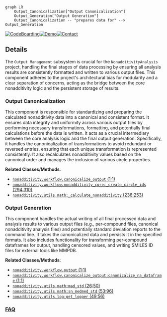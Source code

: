 ```mermaid
graph LR
    Output_Canonicalization["Output Canonicalization"]
    Output_Generation["Output Generation"]
    Output_Canonicalization -- "prepares data for" --> Output_Generation
```

[![CodeBoarding](https://img.shields.io/badge/Generated%20by-CodeBoarding-9cf?style=flat-square)](https://github.com/CodeBoarding/GeneratedOnBoardings)[![Demo](https://img.shields.io/badge/Try%20our-Demo-blue?style=flat-square)](https://www.codeboarding.org/demo)[![Contact](https://img.shields.io/badge/Contact%20us%20-%20contact@codeboarding.org-lightgrey?style=flat-square)](mailto:contact@codeboarding.org)

## Details

The `Output Management` subsystem is crucial for the `NonadditivityAnalysis` project, handling the final stages of data processing by ensuring all analysis results are consistently formatted and written to various output files. This component adheres to the project's architectural bias for modularity and a clear separation of concerns, acting as the bridge between the core nonadditivity logic and the persistent storage of results.

### Output Canonicalization
This component is responsible for standardizing and preparing the calculated nonadditivity data into a canonical and consistent format. It ensures data integrity and uniformity across various output files by performing necessary transformations, formatting, and potentially final calculations before the data is written. It acts as a crucial intermediary between the core analysis logic and the final output generation. Specifically, it handles the canonicalization of transformations to avoid redundant or reversed entries, ensuring that each unique transformation is represented consistently. It also recalculates nonadditivity values based on the canonical order and manages the inclusion of various circle properties.


**Related Classes/Methods**:

- <a href="https://github.com/Roche/NonadditivityAnalysis/blob/main/nonadditivity/workflow/canonicalize_output.py#L1-L1" target="_blank" rel="noopener noreferrer">`nonadditivity.workflow.canonicalize_output` (1:1)</a>
- <a href="https://github.com/Roche/NonadditivityAnalysis/blob/main/nonadditivity/workflow/nonadditivity_core.py#L294-L310" target="_blank" rel="noopener noreferrer">`nonadditivity.workflow.nonadditivity_core:_create_circle_ids` (294:310)</a>
- <a href="https://github.com/Roche/NonadditivityAnalysis/blob/main/nonadditivity/utils/math.py#L236-L253" target="_blank" rel="noopener noreferrer">`nonadditivity.utils.math:_calculate_nonadditivity` (236:253)</a>


### Output Generation
This component handles the actual writing of all final processed data and analysis results to various output files (e.g., per-compound files, canonical nonadditivity analysis files) and potentially standard deviation reports to the command line. It takes the canonicalized data and persists it in the specified formats. It also includes functionality for transforming per-compound dataframes for output, handling censored values, and writing SMILES ID files for external tools like MMPDB.


**Related Classes/Methods**:

- <a href="https://github.com/Roche/NonadditivityAnalysis/blob/main/nonadditivity/workflow/output.py#L1-L1" target="_blank" rel="noopener noreferrer">`nonadditivity.workflow.output` (1:1)</a>
- <a href="https://github.com/Roche/NonadditivityAnalysis/blob/main/nonadditivity/workflow/canonicalize_output.py#L1-L1" target="_blank" rel="noopener noreferrer">`nonadditivity.workflow.canonicalize_output:canonicalize_na_dataframe` (1:1)</a>
- <a href="https://github.com/Roche/NonadditivityAnalysis/blob/main/nonadditivity/utils/math.py#L26-L50" target="_blank" rel="noopener noreferrer">`nonadditivity.utils.math:mad_std` (26:50)</a>
- <a href="https://github.com/Roche/NonadditivityAnalysis/blob/main/nonadditivity/utils/math.py#L53-L96" target="_blank" rel="noopener noreferrer">`nonadditivity.utils.math:sn_medmed_std` (53:96)</a>
- <a href="https://github.com/Roche/NonadditivityAnalysis/blob/main/nonadditivity/utils/log.py#L49-L56" target="_blank" rel="noopener noreferrer">`nonadditivity.utils.log:get_logger` (49:56)</a>




### [FAQ](https://github.com/CodeBoarding/GeneratedOnBoardings/tree/main?tab=readme-ov-file#faq)